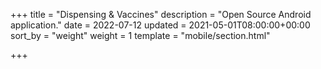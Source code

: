+++
title = "Dispensing & Vaccines"
description = "Open Source Android application."
date = 2022-07-12
updated = 2021-05-01T08:00:00+00:00
sort_by = "weight"
weight = 1
template = "mobile/section.html"

+++

